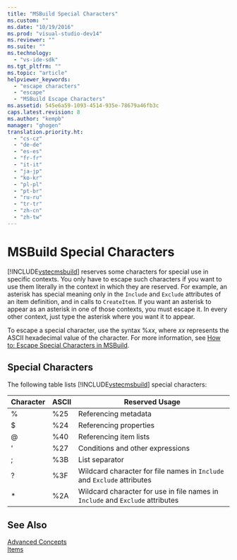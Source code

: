 ```yaml
---
title: "MSBuild Special Characters"
ms.custom: ""
ms.date: "10/19/2016"
ms.prod: "visual-studio-dev14"
ms.reviewer: ""
ms.suite: ""
ms.technology: 
  - "vs-ide-sdk"
ms.tgt_pltfrm: ""
ms.topic: "article"
helpviewer_keywords: 
  - "escape characters"
  - "escape"
  - "MSBuild Escape Characters"
ms.assetid: 545e6a59-1093-4514-935e-78679a46fb3c
caps.latest.revision: 8
ms.author: "kempb"
manager: "ghogen"
translation.priority.ht: 
  - "cs-cz"
  - "de-de"
  - "es-es"
  - "fr-fr"
  - "it-it"
  - "ja-jp"
  - "ko-kr"
  - "pl-pl"
  - "pt-br"
  - "ru-ru"
  - "tr-tr"
  - "zh-cn"
  - "zh-tw"
---
```

# MSBuild Special Characters
[!INCLUDE[vstecmsbuild](../extensibility-internals/includes/vstecmsbuild_md.md)] reserves some characters for special use in specific contexts. You only have to escape such characters if you want to use them literally in the context in which they are reserved. For example, an asterisk has special meaning only in the `Include` and `Exclude` attributes of an item definition, and in calls to `CreateItem`. If you want an asterisk to appear as an asterisk in one of those contexts, you must escape it. In every other context, just type the asterisk where you want it to appear.  
  
 To escape a special character, use the syntax %*xx*, where *xx* represents the ASCII hexadecimal value of the character. For more information, see [How to: Escape Special Characters in MSBuild](../reference/how-to--escape-special-characters-in-msbuild.md).  
  
## Special Characters  
 The following table lists [!INCLUDE[vstecmsbuild](../extensibility-internals/includes/vstecmsbuild_md.md)] special characters:  
  
|**Character**|**ASCII**|**Reserved Usage**|  
|-------------------|---------------|------------------------|  
|%|%25|Referencing metadata|  
|$|%24|Referencing properties|  
|@|%40|Referencing item lists|  
|'|%27|Conditions and other expressions|  
|;|%3B|List separator|  
|?|%3F|Wildcard character for file names in `Include` and `Exclude` attributes|  
|*|%2A|Wildcard character for use in file names in `Include` and `Exclude` attributes|  
  
## See Also  
 [Advanced Concepts](../reference/msbuild-advanced-concepts.md)   
 [Items](../reference/msbuild-items.md)